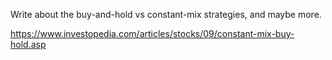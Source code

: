 Write about the buy-and-hold vs constant-mix strategies, and maybe more.

https://www.investopedia.com/articles/stocks/09/constant-mix-buy-hold.asp